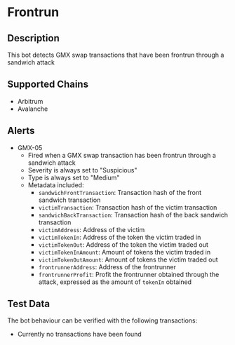 # Frontrun

## Description

This bot detects GMX swap transactions that have been frontrun through a sandwich attack

## Supported Chains

- Arbitrum
- Avalanche

## Alerts


- GMX-05
  - Fired when a GMX swap transaction has been frontrun through a sandwich attack 
  - Severity is always set to "Suspicious"
  - Type is always set to "Medium"
  - Metadata included:
    - `sandwichFrontTransaction`: Transaction hash of the front sandwich transaction
    - `victimTransaction`: Transaction hash of the victim transaction
    - `sandwichBackTransaction`: Transaction hash of the back sandwich transaction
    - `victimAddress`: Address of the victim
    - `victimTokenIn`: Address of the token the victim traded in
    - `victimTokenOut`: Address of the token the victim traded out
    - `victimTokenInAmount`: Amount of tokens the victim traded in
    - `victimTokenOutAmount`: Amount of tokens the victim traded out
    - `frontrunnerAddress`: Address of the frontrunner
    - `frontrunnerProfit`: Profit the frontrunner obtained through the attack, expressed as the amount of `tokenIn` obtained

## Test Data

The bot behaviour can be verified with the following transactions:

- Currently no transactions have been found
